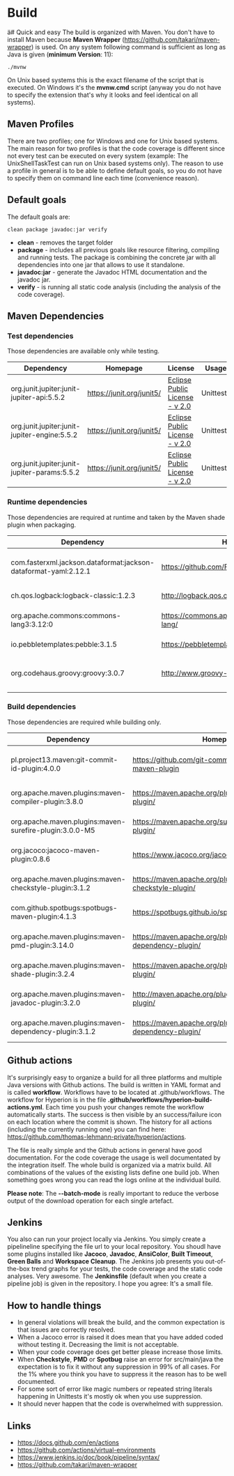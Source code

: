 # Build

ä# Quick and easy
The build is organized with Maven. You don't have to install Maven because **Maven Wrapper**
(https://github.com/takari/maven-wrapper) is used. On any system following command is sufficient
as long as Java is given (**minimum Version**: 11):

```
./mvnw
```

On Unix based systems this is the exact filename of the script that is executed. On Windows it's the
**mvnw.cmd** script (anyway you do not have to specify the extension that's why it looks
and feel identical on all systems).

## Maven Profiles

There are two profiles; one for Windows and one for Unix based systems. The main reason for
two profiles is that the code coverage is different since not every test can be executed on
every system (example: The UnixShellTaskTest can run on Unix based systems only). The reason
to use a profile in general is to be able to define default goals, so you do not have
to specify them on command line each time (convenience reason).

## Default goals

The default goals are:

```
clean package javadoc:jar verify
```

 - **clean** - removes the target folder
 - **package** - includes all previous goals like resource filtering, compiling and running tests.
   The package is combining the concrete jar with all dependencies into one jar that allows to
   use it standalone.
 - **javadoc:jar** - generate the Javadoc HTML documentation and the javadoc jar.
 - **verify** - is running all static code analysis (including the analysis of the code coverage).

## Maven Dependencies

### Test dependencies

Those dependencies are available only while testing.

Dependency | Homepage | License | Usage
---------- | -------- | ------- | -----
org.junit.jupiter:junit-jupiter-api:5.5.2 | https://junit.org/junit5/ | [Eclipse Public License - v 2.0](https://github.com/junit-team/junit5/blob/main/LICENSE.md) | Unittests
org.junit.jupiter:junit-jupiter-engine:5.5.2 | https://junit.org/junit5/ | [Eclipse Public License - v 2.0](https://github.com/junit-team/junit5/blob/main/LICENSE.md) | Unittests
org.junit.jupiter:junit-jupiter-params:5.5.2 | https://junit.org/junit5/ | [Eclipse Public License - v 2.0](https://github.com/junit-team/junit5/blob/main/LICENSE.md) | Unittests

### Runtime dependencies

Those dependencies are required at runtime and taken by the Maven shade plugin when packaging.

Dependency | Homepage | License | Usage
---------- | -------- | ------- | -----
com.fasterxml.jackson.dataformat:jackson-dataformat-yaml:2.12.1 | https://github.com/FasterXML/jackson | [Eclipse Public License 2.0](http://www.apache.org/licenses/LICENSE-2.0.txt) | Reading YAML files
ch.qos.logback:logback-classic:1.2.3 | http://logback.qos.ch/ | [Logback License](http://logback.qos.ch/license.html) | Logging
org.apache.commons:commons-lang3:3.12:0 | https://commons.apache.org/proper/commons-lang/ | [Apache License 2.0](https://www.apache.org/licenses/LICENSE-2.0) | Tool classes
io.pebbletemplates:pebble:3.1.5 | https://pebbletemplates.io/ | [Pebble License](https://github.com/PebbleTemplates/pebble/blob/master/LICENSE) | Template Engine
org.codehaus.groovy:groovy:3.0.7 | http://www.groovy-lang.org/ | [Apache 2.0 License](https://github.com/apache/groovy/blob/master/LICENSE) | Embedded Language for GroovyTask

### Build dependencies

Those dependencies are required while building only.

Dependency | Homepage | License | Usage
---------- | -------- | ------- | -----
pl.project13.maven:git-commit-id-plugin:4.0.0 | https://github.com/git-commit-id/git-commit-id-maven-plugin | [LGPL-3.0 License](https://github.com/git-commit-id/git-commit-id-maven-plugin/blob/master/LICENSE) | Providing Git Information for resource filtering
org.apache.maven.plugins:maven-compiler-plugin:3.8.0 | https://maven.apache.org/plugins/maven-compiler-plugin/ | [Apache License. 2.0](https://www.apache.org/licenses/LICENSE-2.0) | Compiling Java code
org.apache.maven.plugins:maven-surefire-plugin:3.0.0-M5 | https://maven.apache.org/surefire/maven-surefire-plugin/ | [Apache License. 2.0](https://www.apache.org/licenses/LICENSE-2.0) | Running tests
org.jacoco:jacoco-maven-plugin:0.8.6 | https://www.jacoco.org/jacoco/trunk/doc/maven.html | [EPL 2.0](https://www.jacoco.org/jacoco/trunk/doc/license.html) | Code coverage analysis
org.apache.maven.plugins:maven-checkstyle-plugin:3.1.2 | https://maven.apache.org/plugins/maven-checkstyle-plugin/ | [Apache License. 2.0](https://www.apache.org/licenses/LICENSE-2.0) | Static coded analysis
com.github.spotbugs:spotbugs-maven-plugin:4.1.3 | https://spotbugs.github.io/spotbugs-maven-plugin/ | [Apache License, 2.0](https://spotbugs.github.io/spotbugs-maven-plugin/licenses.html) | Static coded analysis
org.apache.maven.plugins:maven-pmd-plugin:3.14.0 | https://maven.apache.org/plugins/maven-dependency-plugin/ | [Apache License. 2.0](https://www.apache.org/licenses/LICENSE-2.0) | Static code analysis
org.apache.maven.plugins:maven-shade-plugin:3.2.4 | https://maven.apache.org/plugins/maven-shade-plugin/ | [Apache License. 2.0](https://www.apache.org/licenses/LICENSE-2.0) | All in one jar generator
org.apache.maven.plugins:maven-javadoc-plugin:3.2.0 | http://maven.apache.org/plugins/maven-javadoc-plugin/ | [Apache License. 2.0](https://www.apache.org/licenses/LICENSE-2.0) | API Documentation tool
org.apache.maven.plugins:maven-dependency-plugin:3.1.2 | https://maven.apache.org/plugins/maven-dependency-plugin/ | [Apache License. 2.0](https://www.apache.org/licenses/LICENSE-2.0) | Maven dependencies tool

## Github actions

It's surprisingly easy to organize a build for all three platforms and multiple Java versions
with Github actions. The build is written in YAML format and is called **workflow**. Workflows
have to be located at .github/workflows. The workflow for Hyperion is in the file
**.github/workflows/hyperion-build-actions.yml**. Each time you push your changes remote the
workflow automatically starts. The success is then visible by an success/failure icon on each
location where the commit is shown. The history for all actions (including the currently running
one) you can find here: https://github.com/thomas-lehmann-private/hyperion/actions.

The file is really simple and the Github actions in general have good documentation.
For the code coverage the usage is well documentated by the integration itself.
The whole build is organized via a matrix build. All combinations of the values of the
existing lists define one build job. When something goes wrong you can read the logs online
at the individual build.

**Please note**: The **--batch-mode** is really important to reduce the verbose output of the
download operation for each single artefact.

## Jenkins

You also can run your project locally via Jenkins. You simply create a pipelineline
specifying the file url to your local repository. You shoudl have some plugins installed
like **Jacoco**, **Javadoc**, **AnsiColor**, **Built Timeout**, **Green Balls** and
**Workspace Cleanup**. The Jenkins job presents you out-of-the-box trend graphs for
your tests, the code coverage and the static code analyses. Very awesome. The
**Jenkinsfile** (default when you create a pipeline job) is given in the repository.
I hope you agree: It's a small file.

## How to handle things

 - In general violations will break the build, and the common expectation is that issues are correctly resolved.
 - When a Jacoco error is raised it does mean that you have added coded without testing it.
   Decreasing the limit is not acceptable.
 - When your code coverage does get better please increase those limits.
 - When **Checkstyle**, **PMD** or **Spotbug** raise an error for src/main/java the expectation
   is to fix it without any suppression in 99% of all cases. For the 1% where you think you have to
   suppress it the reason has to be well documented.
 - For some sort of error like magic numbers or repeated string literals happening in Unittests it's
   mostly ok when you use suppression.
 - It should never happen that the code is overwhelmed with suppression.

## Links

 - https://docs.github.com/en/actions
 - https://github.com/actions/virtual-environments
 - https://www.jenkins.io/doc/book/pipeline/syntax/
 - https://github.com/takari/maven-wrapper
  